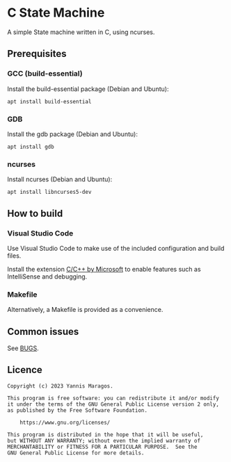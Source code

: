 # C State Machine

A simple State machine written in C, using ncurses.

## Prerequisites

### GCC (build-essential)

Install the build-essential package (Debian and Ubuntu):

```
apt install build-essential
```

### GDB

Install the gdb package (Debian and Ubuntu):

```
apt install gdb
```

### ncurses

Install ncurses (Debian and Ubuntu):

```
apt install libncurses5-dev
```

## How to build

### Visual Studio Code

Use Visual Studio Code to make use of the included configuration and build files.

Install the extension [C/C++ by Microsoft](https://marketplace.visualstudio.com/items?itemName=ms-vscode.cpptools) to enable features such as IntelliSense and debugging.

### Makefile

Alternatively, a Makefile is provided as a convenience.

## Common issues

See [BUGS](BUGS.md).

## Licence

    Copyright (c) 2023 Yannis Maragos.

    This program is free software: you can redistribute it and/or modify
    it under the terms of the GNU General Public License version 2 only,
    as published by the Free Software Foundation.

        https://www.gnu.org/licenses/

    This program is distributed in the hope that it will be useful,
    but WITHOUT ANY WARRANTY; without even the implied warranty of
    MERCHANTABILITY or FITNESS FOR A PARTICULAR PURPOSE.  See the
    GNU General Public License for more details.
